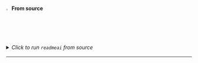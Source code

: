 #### <img width="2%" src="https://simpleicons.org/icons/git.svg">&emsp13;From source

<details><summary><i>Click to run <code>readmeai</code> from source</i></summary>

<!-- #### ![bash][bash-svg]{ width="2%" }&emsp13;Bash -->
##### <img width="1.5%" src="https://simpleicons.org/icons/gnubash.svg">&emsp13;Bash

If you installed the project from source with the bash script, run the following command:

1. Activate the virtual environment:

   ```sh
   ❯ conda activate readmeai
   ```

2. Run the CLI:

   ```sh
   ❯ python3 -m readmeai.cli.main -r https://github.com/eli64s/readme-ai
	```

<!-- #### ![poetry][poetry-svg]{ width="2%" }&emsp13;Poetry -->
##### <img width="1.5%" src="https://simpleicons.org/icons/poetry.svg">&emsp13;Poetry

1. Activate the virtual environment:

   ```sh
   ❯ poetry shell
   ```

2. Run the CLI:

   ```sh
   ❯ poetry run python3 -m readmeai.cli.main -r https://github.com/eli64s/readme-ai
   ```

</details>

<img src="https://raw.githubusercontent.com/eli64s/readme-ai/eb2a0b4778c633911303f3c00f87874f398b5180/docs/docs/assets/svg/line-gradient.svg" alt="line break" width="100%" height="3px">

---

<!-- REFERENCE LINKS -->
[bash-svg]: https://simpleicons.org/icons/gnubash.svg
[poetry-svg]: https://simpleicons.org/icons/poetry.svg
